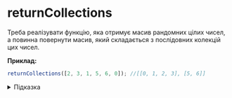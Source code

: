 # returnCollections

Треба реалізувати функцію, яка отримує масив рандомних цілих чисел, а повинна повернути масив, який складається з послідовних колекцій цих чисел.

**Приклад:**

```js
returnCollections([2, 3, 1, 5, 6, 0]); //[[0, 1, 2, 3], [5, 6]]
```

<details>
  <summary>Підказка</summary>

___

Для зручності масив треба відсортувати.

</details>
